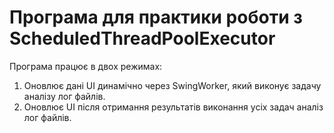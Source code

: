 # Програма для практики роботи з ScheduledThreadPoolExecutor
Програма працює в двох режимах:
1. Оновлює дані UI динамічно через SwingWorker, який виконує задачу аналізу лог файлів.
2. Оновлює UI після отримання результатів виконання усіх задач аналіз лог файлів.
